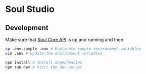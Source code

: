 # Soul Studio


## Development

Make sure that [Soul Core API](https://github.com/thevahidal/soul) is up and running and then

```bash
cp .env.sample .env # Duplicate sample environment variables
vim .env # Update the environment variables

npm install # Install dependencies
npm run dev # Start the dev server
```
